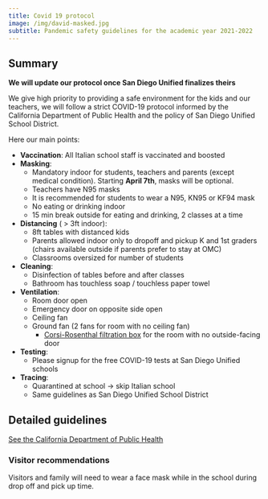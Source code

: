 ```yaml
---
title: Covid 19 protocol
image: /img/david-masked.jpg
subtitle: Pandemic safety guidelines for the academic year 2021-2022
---
```


## Summary

**We will update our protocol once San Diego Unified finalizes theirs**

We give high priority to providing a safe environment for the kids and our teachers,
we will follow a strict COVID-19 protocol informed by the California Department of Public Health
and the policy of San Diego Unified School District.

Here our main points:

* **Vaccination**: All Italian school staff is vaccinated and boosted
* **Masking**:
	* Mandatory indoor for students, teachers and parents (except medical condition). Starting **April 7th**, masks will be optional.
	* Teachers have N95 masks
	* It is recommended for students to wear a N95, KN95 or KF94 mask
	* No eating or drinking indoor
	* 15 min break outside for eating and drinking, 2 classes at a time
* **Distancing** ( > 3ft indoor):
	* 8ft tables with distanced kids
	* Parents allowed indoor only to dropoff and pickup K and 1st graders (chairs available outside if parents prefer to stay at OMC)
	* Classrooms oversized for number of students
* **Cleaning**:
	* Disinfection of tables before and after classes
	* Bathroom has touchless soap / touchless paper towel
* **Ventilation**:
	* Room door open
	* Emergency door on opposite side open
	* Ceiling fan
	* Ground fan (2 fans for room with no ceiling fan)
        * [Corsi-Rosenthal filtration box](https://www.italianschoolsd.com/news/2021/12/build-a-corsi-rosenthal-filtration-box-for-covid-19/) for the room with no outside-facing door
* **Testing**:
	* Please signup for the free COVID-19 tests at San Diego Unified schools
* **Tracing**:
	* Quarantined at school -> skip Italian school
	* Same guidelines as San Diego Unified School District

## Detailed guidelines

[See the California Department of Public Health](https://www.cdph.ca.gov/Programs/CID/DCDC/Pages/COVID-19/K-12-Guidance-2021-22-School-Year.aspx)

### Visitor recommendations

Visitors and family will need to wear a face mask while in the school during drop off and pick up time.
